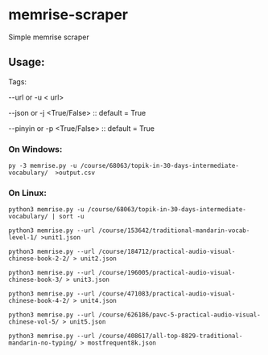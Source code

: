 # memrise-scraper

Simple memrise scraper


## Usage:
Tags:

--url or -u < url>

--json or -j <True/False> :: default = True

--pinyin or -p <True/False> :: default = True


### On Windows:
```
py -3 memrise.py -u /course/68063/topik-in-30-days-intermediate-vocabulary/  >output.csv
```

### On Linux:

```
python3 memrise.py -u /course/68063/topik-in-30-days-intermediate-vocabulary/ | sort -u
```

```
python3 memrise.py --url /course/153642/traditional-mandarin-vocab-level-1/ >unit1.json

python3 memrise.py --url /course/184712/practical-audio-visual-chinese-book-2-2/ > unit2.json

python3 memrise.py --url /course/196005/practical-audio-visual-chinese-book-3/ > unit3.json

python3 memrise.py --url /course/471083/practical-audio-visual-chinese-book-4-2/ > unit4.json

python3 memrise.py --url /course/626186/pavc-5-practical-audio-visual-chinese-vol-5/ > unit5.json

python3 memrise.py --url /course/408617/all-top-8829-traditional-mandarin-no-typing/ > mostfrequent8k.json
```

